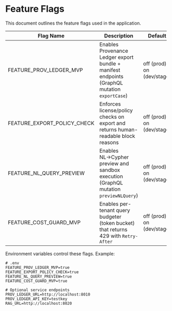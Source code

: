 # Feature Flags

This document outlines the feature flags used in the application.

| Flag Name | Description | Default |
| --------- | ----------- | ------- |
| FEATURE_PROV_LEDGER_MVP | Enables Provenance Ledger export bundle + manifest endpoints (GraphQL mutation `exportCase`) | off (prod), on (dev/stage)
| FEATURE_EXPORT_POLICY_CHECK | Enforces license/policy checks on export and returns human-readable block reasons | off (prod), on (dev/stage)
| FEATURE_NL_QUERY_PREVIEW | Enables NL→Cypher preview and sandbox execution (GraphQL mutation `previewNLQuery`) | off (prod), on (dev/stage)
| FEATURE_COST_GUARD_MVP | Enables per-tenant query budgeter (token bucket) that returns 429 with `Retry-After` | off (prod), on (dev/stage)

Environment variables control these flags. Example:

```
# .env
FEATURE_PROV_LEDGER_MVP=true
FEATURE_EXPORT_POLICY_CHECK=true
FEATURE_NL_QUERY_PREVIEW=true
FEATURE_COST_GUARD_MVP=true

# Optional service endpoints
PROV_LEDGER_URL=http://localhost:8010
PROV_LEDGER_API_KEY=testkey
RAG_URL=http://localhost:8020
```
